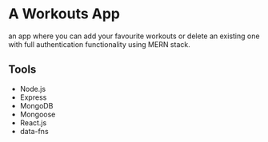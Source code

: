 # A Workouts App

an app where you can add your favourite workouts or delete an existing one with full authentication functionality using MERN stack.

## Tools

- Node.js
- Express
- MongoDB
- Mongoose
- React.js
- data-fns
